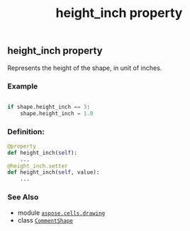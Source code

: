 ﻿---
title: height_inch property
second_title: Aspose.Cells for Python via .NET API References
description: 
type: docs
weight: 460
url: /aspose.cells.drawing/commentshape/height_inch/
is_root: false
---

## height_inch property


Represents the height of the shape, in unit of inches.

### Example 


```python

if shape.height_inch == 3:
    shape.height_inch = 1.0

```
### Definition:
```python
@property
def height_inch(self):
    ...
@height_inch.setter
def height_inch(self, value):
    ...
```

### See Also
* module [`aspose.cells.drawing`](../../)
* class [`CommentShape`](/cells/python-net/aspose.cells.drawing/commentshape)
